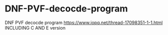 # DNF-PVF-decocde-program
DNF PVF decocde program
https://www.iopq.net/thread-17098351-1-1.html
INCLUDING C AND E version
